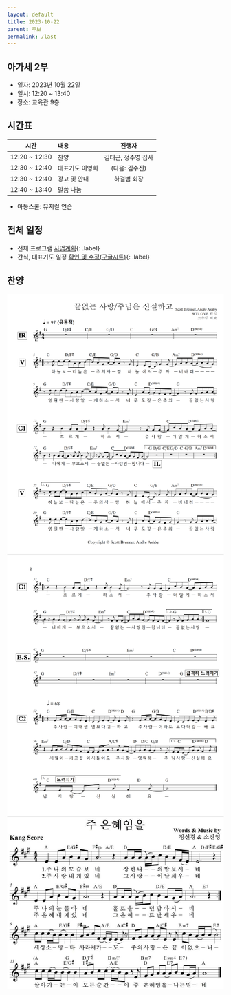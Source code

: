 ```yaml
---
layout: default
title: 2023-10-22
parent: 주보
permalink: /last
---
```


## 아가세 2부
- 일자: 2023년 10월 22일
- 일시: 12:20 ~ 13:40
- 장소: 교육관 9층

## 시간표

|시간| 내용 | 진행자|
|:---:|:-------------------------------------------|:----:|
| 12:20 ~ 12:30 | 찬양 | 김태근, 정주영 집사|
| 12:30 ~ 12:40 | 대표기도 이영희 | (다음: 김수진) |
| 12:30 ~ 12:40 | 광고 및 안내| 하걸범 회장|
| 12:40 ~ 13:40 | 말씀 나눔| |

- 아동스쿨: 뮤지컬 연습

## 전체 일정

- 전체 프로그램 [사업계획](schedule){: .label}
- 간식, 대표기도 일정 [확인 및 수정(구글시트)](https://docs.google.com/spreadsheets/d/1lbI19_aBxfNdhaPLaUOwoYV0HYdjHeSiXNjnpaHt0dw/edit?usp=sharing){: .label}

## 찬양

![](attachments/2023-10-22_1.png)
![](attachments/2023-10-22_2.png)
![](attachments/2023-10-22_3.jpeg)


